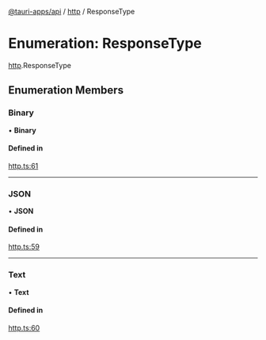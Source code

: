 [@tauri-apps/api](../README.md) / [http](../modules/http.md) / ResponseType

# Enumeration: ResponseType

[http](../modules/http.md).ResponseType

## Enumeration Members

### Binary

• **Binary**

#### Defined in

[http.ts:61](https://github.com/tauri-apps/tauri/blob/dc432ef/tooling/api/src/http.ts#L61)

___

### JSON

• **JSON**

#### Defined in

[http.ts:59](https://github.com/tauri-apps/tauri/blob/dc432ef/tooling/api/src/http.ts#L59)

___

### Text

• **Text**

#### Defined in

[http.ts:60](https://github.com/tauri-apps/tauri/blob/dc432ef/tooling/api/src/http.ts#L60)
